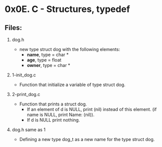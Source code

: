 # 0x0E. C - Structures, typedef

## Files:

1. dog.h
   - new type struct dog with the following elements:
     - **name**, type = char *
     - **age**, type = float
     - **owner**, type = char *

2. 1-init_dog.c
   - Function that initialize a variable of type struct dog.

3. 2-print_dog.c
   - Function that prints a struct dog.
     - If an element of d is NULL, print (nil) instead of this element. (if name is NULL, print Name: (nil)).
     - If d is NULL print nothing.

4. dog.h same as 1
   - Defining a new type dog_t as a new name for the type struct dog.


